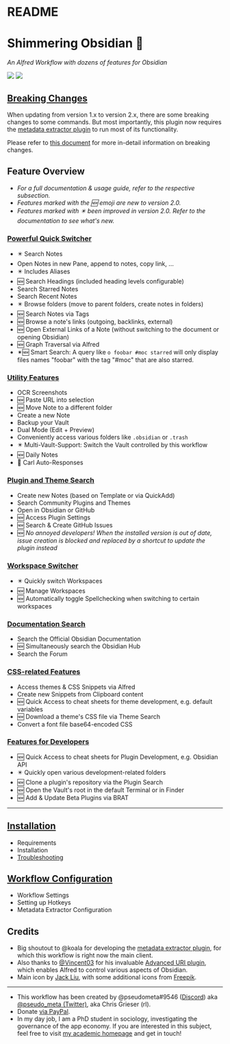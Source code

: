 # README

# Shimmering Obsidian 🎩
*An Alfred Workflow with dozens of features for Obsidian*

![](https://img.shields.io/github/downloads/chrisgrieser/shimmering-obsidian/total?label=Downloads&style=plastic) ![](https://img.shields.io/github/v/release/chrisgrieser/shimmering-obsidian?label=Latest%20Release&style=plastic)

## [Breaking Changes](documentation/Breaking%20Changes.md)
When updating from version 1.x to version 2.x, there are some breaking changes to some commands. But most importantly, this plugin now requires the [metadata extractor plugin](https://github.com/kometenstaub/metadata-extractor) to run most of its functionality.

Please refer to [this document](documentation/Breaking%20Changes.md) for more in-detail information on breaking changes.

## Feature Overview
- *For a full documentation & usage guide, refer to the respective subsection.*
- *Features marked with the 🆕 emoji are new to version 2.0.*
- *Features marked with ✴️ been improved in version 2.0. Refer to the documentation to see what's new.*

### [Powerful Quick Switcher](documentation/Quick%20Switcher.md)
- ✴️ Search Notes
- Open Notes in new Pane, append to notes, copy link, …
- ✴️ Includes Aliases
- 🆕 Search Headings (included heading levels configurable)
- Search Starred Notes
- Search Recent Notes
- ✴️ Browse folders (move to parent folders, create notes in folders)
- 🆕 Search Notes via Tags
- 🆕 Browse a note's links (outgoing, backlinks, external)
- 🆕 Open External Links of a Note (without switching to the document or opening Obsidian)
- 🆕 Graph Traversal via Alfred
- ✴🆕 Smart Search: A query like `o foobar #moc starred` will only display files names "foobar" with the tag "#moc" that are also starred.

### [Utility Features](documentation/Utility%20Features.md)
- OCR Screenshots
- 🆕 Paste URL into selection
- 🆕 Move Note to a different folder
- Create a new Note
- Backup your Vault
- Dual Mode (Edit + Preview)
- Conveniently access various folders like `.obsidian` or `.trash`
- ✴️ Multi-Vault-Support: Switch the Vault controlled by this workflow
- 🆕 Daily Notes
- 🐢 Carl Auto-Responses

### [Plugin and Theme Search](Plugin%20and%20Theme%20Search.md)
- Create new Notes (based on Template or via QuickAdd)
- Search Community Plugins and Themes
- Open in Obsidian or GitHub
- 🆕 Access Plugin Settings
- 🆕 Search & Create GitHub Issues
- 🆕 *No annoyed developers! When the installed version is out of date, issue creation is blocked and replaced by a shortcut to update the plugin instead*

### [Workspace Switcher](documentation/Workspace%20Switcher.md)
- ✴️ Quickly switch Workspaces
- 🆕 Manage Workspaces
- 🆕 Automatically toggle Spellchecking when switching to certain workspaces

### [Documentation Search](documentation/Documentation%20Search.md)
- Search the Official Obsidian Documentation
- 🆕 Simultaneously search the Obsidian Hub
- Search the Forum

### [CSS-related Features](documentation/CSS-related%20Features.md)
- Access themes & CSS Snippets via Alfred
- Create new Snippets from Clipboard content
- 🆕 Quick Access to cheat sheets for theme development, e.g. default variables
- 🆕 Download a theme's CSS file via Theme Search
- Convert a font file base64-encoded CSS

### [Features for Developers](documentation/Features%20for%20Developers.md)
- 🆕 Quick Access to cheat sheets for Plugin Development, e.g. Obsidian API
- ✴️ Quickly open various development-related folders
- 🆕 Clone a plugin's repository via the Plugin Search
- 🆕 Open the Vault's root in the default Terminal or in Finder
- 🆕 Add & Update Beta Plugins via BRAT

---

## [Installation](documentation/Installation.md)
- Requirements
- Installation
- [Troubleshooting](documentation/Installation.md#Troubleshooting)

## [Workflow Configuration](documentation/Workflow%20Configuration.md)
- Workflow Settings
- Setting up Hotkeys
- Metadata Extractor Configuration

## Credits
- Big shoutout to @koala for developing the [metadata extractor plugin](https://github.com/kometenstaub/metadata-extractor), for which this workflow is right now the main client.
- Also thanks to [@Vincent03](https://github.com/Vinzent03) for his invaluable [Advanced URI plugin](https://github.com/Vinzent03/obsidian-advanced-uri), which enables Alfred to control various aspects of Obsidian.
- Main icon by [Jack Liu](https://www.reddit.com/user/jackliu1219), with some additional icons from [Freepik](https://www.freepik.com/).
---
- This workflow has been created by @pseudometa#9546 ([Discord](https://discord.gg/veuWUTm)) aka [@pseudo_meta (Twitter)](https://twitter.com/pseudo_meta), aka Chris Grieser (rl).
- Donate [via PayPal](https://www.paypal.com/paypalme/ChrisGrieser).
- In my day job, I am a PhD student in sociology, investigating the governance of the app economy. If you are interested in this subject, feel free to visit [my academic homepage](https://chris-grieser.de/) and get in touch!
